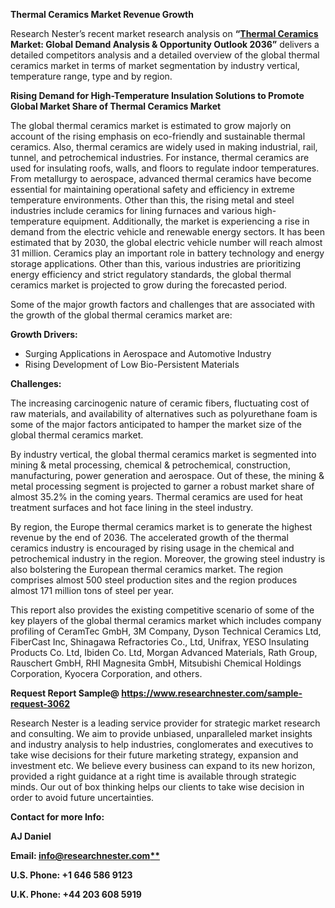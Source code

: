 ﻿**Thermal Ceramics Market Revenue Growth**

Research Nester’s recent market research analysis on **“[Thermal Ceramics](https://www.researchnester.com/reports/thermal-ceramics-market/3062) Market: Global Demand Analysis & Opportunity Outlook 2036”** delivers a detailed competitors analysis and a detailed overview of the global thermal ceramics market in terms of market segmentation by industry vertical, temperature range, type and by region. 

**Rising Demand for High-Temperature Insulation Solutions to Promote Global Market Share of Thermal Ceramics Market**

The global thermal ceramics market is estimated to grow majorly on account of the rising emphasis on eco-friendly and sustainable thermal ceramics. Also, thermal ceramics are widely used in making industrial, rail, tunnel, and petrochemical industries. For instance, thermal ceramics are used for insulating roofs, walls, and floors to regulate indoor temperatures. From metallurgy to aerospace, advanced thermal ceramics have become essential for maintaining operational safety and efficiency in extreme temperature environments. Other than this, the rising metal and steel industries include ceramics for lining furnaces and various high-temperature equipment. Additionally, the market is experiencing a rise in demand from the electric vehicle and renewable energy sectors. It has been estimated that by 2030, the global electric vehicle number will reach almost 31 million. Ceramics play an important role in battery technology and energy storage applications. Other than this, various industries are prioritizing energy efficiency and strict regulatory standards, the global thermal ceramics market is projected to grow during the forecasted period. 

Some of the major growth factors and challenges that are associated with the growth of the global thermal ceramics market are:

**Growth Drivers:**

- Surging Applications in Aerospace and Automotive Industry 
- Rising Development of Low Bio-Persistent Materials

**Challenges:**

The increasing carcinogenic nature of ceramic fibers, fluctuating cost of raw materials, and availability of alternatives such as polyurethane foam is some of the major factors anticipated to hamper the market size of the global thermal ceramics market.

By industry vertical, the global thermal ceramics market is segmented into mining & metal processing, chemical & petrochemical, construction, manufacturing, power generation and aerospace. Out of these, the mining & metal processing segment is projected to garner a robust market share of almost 35.2% in the coming years. Thermal ceramics are used for heat treatment surfaces and hot face lining in the steel industry. 

By region, the Europe thermal ceramics market is to generate the highest revenue by the end of 2036. The accelerated growth of the thermal ceramics industry is encouraged by rising usage in the chemical and petrochemical industry in the region. Moreover, the growing steel industry is also bolstering the European thermal ceramics market. The region comprises almost 500 steel production sites and the region produces almost 171 million tons of steel per year. 

This report also provides the existing competitive scenario of some of the key players of the global thermal ceramics market which includes company profiling of CeramTec GmbH, 3M Company, Dyson Technical Ceramics Ltd, FiberCast Inc, Shinagawa Refractories Co., Ltd, Unifrax, YESO Insulating Products Co. Ltd, Ibiden Co. Ltd, Morgan Advanced Materials, Rath Group, Rauschert GmbH, RHI Magnesita GmbH, Mitsubishi Chemical Holdings Corporation, Kyocera Corporation, and others.      

**Request Report Sample@  <https://www.researchnester.com/sample-request-3062>** 

Research Nester is a leading service provider for strategic market research and consulting. We aim to provide unbiased, unparalleled market insights and industry analysis to help industries, conglomerates and executives to take wise decisions for their future marketing strategy, expansion and investment etc. We believe every business can expand to its new horizon, provided a right guidance at a right time is available through strategic minds. Our out of box thinking helps our clients to take wise decision in order to avoid future uncertainties.

**Contact for more Info:**

**AJ Daniel**

**Email: [info@researchnester.com**](mailto:info@researchnester.com)**

**U.S. Phone: +1 646 586 9123** 

**U.K. Phone: +44 203 608 5919**
